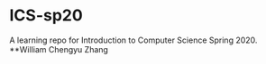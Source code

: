 # ICS-sp20
A learning repo for Introduction to Computer Science Spring 2020.
**William Chengyu Zhang

